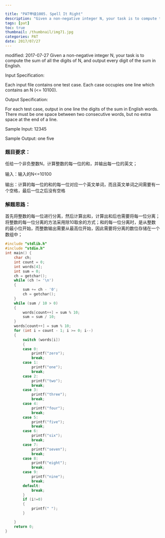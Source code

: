 ```yaml
---

title: "PAT甲级1005. Spell It Right"
description: "Given a non-negative integer N, your task is to compute the sum of all the digits of N, and output every digit of the sum in English."
tags: [pat]
toc: true
thumbnail: /thumbnail/img71.jpg
categories: PAT
date: 2017/07/27
---
```


modified: 2017-07-27
Given a non-negative integer N, your task is to compute the sum of all the digits of N, and output every digit of the sum in English.
<!--more-->
Input Specification:

Each input file contains one test case. Each case occupies one line which contains an N (<= 10100).

Output Specification:

For each test case, output in one line the digits of the sum in English words. There must be one space between two consecutive words, but no extra space at the end of a line.

Sample Input:
12345

Sample Output:
one five

### 题目要求：

任给一个非负整数N，计算整数的每一位的和，并输出每一位的英文；

输入：输入的N<=10100

输出：计算的每一位的和的每一位对应一个英文单词，而且英文单词之间需要有一个空格，最后一位之后没有空格

### 解题思路：

首先将整数的每一位进行分离，然后计算出和，计算出和后也需要将每一位分离；将整数的每一位分离的方法采用除10取余的方式；和的每一位分离时，是从整数的最小位开始，而整数输出需要从最高位开始，因此需要将分离的数位存储在一个数组中；


```c
#include "stdlib.h"
#include "stdio.h"
int main() {
	char ch;
	int count = 0;
	int words[4];
	int sum = 0;
	ch = getchar();
	while (ch != '\n')
	{
		sum += ch - '0';
		ch = getchar();
	}
	while (sum / 10 > 0)
	{
		words[count++] = sum % 10;
		sum = sum / 10;
	}
	words[count++] = sum % 10;
	for (int i = count - 1; i >= 0; i--)
	{
		switch (words[i])
		{
		case 0:
			printf("zero");
			break;
		case 1:
			printf("one");
			break;
		case 2:
			printf("two");
			break;
		case 3:
			printf("three");
			break;
		case 4:
			printf("four");
			break;
		case 5:
			printf("five");
			break;
		case 6:
			printf("six");
			break;
		case 7:
			printf("seven");
			break;
		case 8:
			printf("eight");
			break;
		case 9:
			printf("nine");
			break;
		default:
			break;
		}
		if (i!=0)
		{
			printf(" ");
		}

	}
	return 0;
}

```